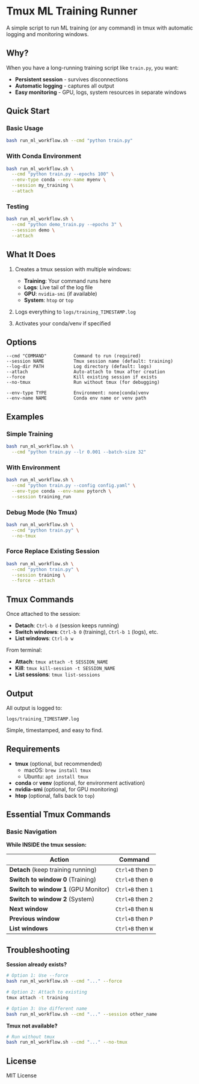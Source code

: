 # Tmux ML Training Runner

A simple script to run ML training (or any command) in tmux with automatic logging and monitoring windows.

## Why?

When you have a long-running training script like `train.py`, you want:
- **Persistent session** - survives disconnections
- **Automatic logging** - captures all output
- **Easy monitoring** - GPU, logs, system resources in separate windows

## Quick Start

### Basic Usage
```bash
bash run_ml_workflow.sh --cmd "python train.py"
```

### With Conda Environment
```bash
bash run_ml_workflow.sh \
  --cmd "python train.py --epochs 100" \
  --env-type conda --env-name myenv \
  --session my_training \
  --attach
```

### Testing
```bash
bash run_ml_workflow.sh \
  --cmd "python demo_train.py --epochs 3" \
  --session demo \
  --attach
```

## What It Does

1. Creates a tmux session with multiple windows:
   - **Training**: Your command runs here
   - **Logs**: Live tail of the log file
   - **GPU**: `nvidia-smi` (if available)
   - **System**: `htop` or `top`

2. Logs everything to `logs/training_TIMESTAMP.log`

3. Activates your conda/venv if specified

## Options

```
--cmd "COMMAND"          Command to run (required)
--session NAME           Tmux session name (default: training)
--log-dir PATH           Log directory (default: logs)
--attach                 Auto-attach to tmux after creation
--force                  Kill existing session if exists
--no-tmux                Run without tmux (for debugging)

--env-type TYPE          Environment: none|conda|venv
--env-name NAME          Conda env name or venv path
```

## Examples

### Simple Training
```bash
bash run_ml_workflow.sh \
  --cmd "python train.py --lr 0.001 --batch-size 32"
```

### With Environment
```bash
bash run_ml_workflow.sh \
  --cmd "python train.py --config config.yaml" \
  --env-type conda --env-name pytorch \
  --session training_run
```

### Debug Mode (No Tmux)
```bash
bash run_ml_workflow.sh \
  --cmd "python train.py" \
  --no-tmux
```

### Force Replace Existing Session
```bash
bash run_ml_workflow.sh \
  --cmd "python train.py" \
  --session training \
  --force --attach
```

## Tmux Commands

Once attached to the session:
- **Detach**: `Ctrl-b d` (session keeps running)
- **Switch windows**: `Ctrl-b 0` (training), `Ctrl-b 1` (logs), etc.
- **List windows**: `Ctrl-b w`

From terminal:
- **Attach**: `tmux attach -t SESSION_NAME`
- **Kill**: `tmux kill-session -t SESSION_NAME`
- **List sessions**: `tmux list-sessions`

## Output

All output is logged to:
```
logs/training_TIMESTAMP.log
```

Simple, timestamped, and easy to find.

## Requirements

- **tmux** (optional, but recommended)
  - macOS: `brew install tmux`
  - Ubuntu: `apt install tmux`
- **conda** or **venv** (optional, for environment activation)
- **nvidia-smi** (optional, for GPU monitoring)
- **htop** (optional, falls back to `top`)


## Essential Tmux Commands

### Basic Navigation

**While INSIDE the tmux session:**

| Action | Command |
|--------|---------|
| **Detach** (keep training running) | `Ctrl+B` then `D` |
| **Switch to window 0** (Training) | `Ctrl+B` then `0` |
| **Switch to window 1** (GPU Monitor) | `Ctrl+B` then `1` |
| **Switch to window 2** (System) | `Ctrl+B` then `2` |
| **Next window** | `Ctrl+B` then `N` |
| **Previous window** | `Ctrl+B` then `P` |
| **List windows** | `Ctrl+B` then `W` |


## Troubleshooting

**Session already exists?**
```bash
# Option 1: Use --force
bash run_ml_workflow.sh --cmd "..." --force

# Option 2: Attach to existing
tmux attach -t training

# Option 3: Use different name
bash run_ml_workflow.sh --cmd "..." --session other_name
```

**Tmux not available?**
```bash
# Run without tmux
bash run_ml_workflow.sh --cmd "..." --no-tmux
```

## License

MIT License

